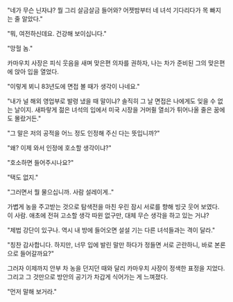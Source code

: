"네가 무슨 닌자냐? 뭘 그리 살금살금 들어와? 어젯밤부터 네 녀석 기다리다가 목 빠지는 줄 알았다." 

"뭐, 여전하신데요. 건강해 보이십니다." 

"망헐 놈." 

카마우치 사장은 피식 웃음을 새며 맞은편 의자를 권하자, 나는 차가 준비된 그의 맞은편에 앉아 입을 열었다.

"이렇게 뵈니 83년도에 면접 볼 때가 생각이 나네요." 

"내가 널 해외 영업부로 발령 냈을 때 말이냐? 솔직히 그 날 면접은 나에게도 잊을 수 없는 날이지. 새파랗게 젊은 녀석의 입에서 미국 시장을 거머쥘 열쇠가 튀어나올 줄은 꿈에도 몰랐거든." 

"그 말은 저의 공적을 어느 정도 인정해 주신 다는 뜻입니까?" 

"왜? 이제 와서 인정에 호소할 생각이냐?" 

"호소하면 들어주시나요?" 

"택도 없지." 

"그러면서 뭘 물으십니까. 사람 설레이게.." 

가볍게 농을 주고받는 것으로 탐색전을 마친 우린 잠시 서로를 향해 빙긋 웃어 보였다.
이 사람. 애초에 전혀 고소할 생각 따윈 없구만, 대체 무슨 생각을 하고 있는 거냐?

"제법 강단이 있구나. 역시 내 방에 들어오면 설설 기는 다른 녀석들과는 격이 달라." 

"칭찬 감사합니다. 하지만, 너무 입에 발린 말만 하다가 정들면 서로 곤란하니, 바로 본론으로 들어갈까요?" 

그러자 이제까지 안부 차 농을 던지던 때와 달리 카마우치 사장이 정색한 표정을 지었다. 그리고 그 것만으로 방안의 공기가 차갑게 식어가는 게 느껴졌다.

"먼저 말해 보거라." 